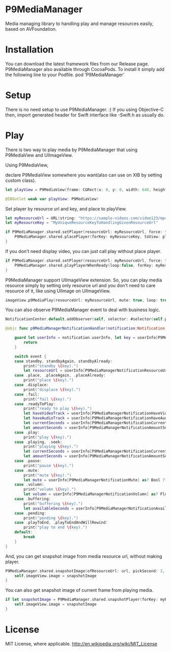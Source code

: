 P9MediaManager
============

Media managing library to handling play and manage resources easily, based on AVFoundation.

# Installation

You can download the latest framework files from our Release page.
P9MediaManager also available through CocoaPods. To install it simply add the following line to your Podfile.
pod ‘P9MediaManager’

# Setup

There is no need setup to use P9MediaManager. :)
If you using Objective-C then, import generated header for Swift interface like <ProductModuleName>-Swift.h as usually do.

# Play

There is two way to play media by P9MediaManager that using P9MediaView and UIImageView.

Using P9MediaView,

declare P9MediaView somewhere you want(also can use on XIB by setting custom class).

```swift
let playView = P9MediaView(frame: CGRect(x: 0, y: 0, width: 640, height: 480))
```

```swift
@IBOutlet weak var playView: P9MediaView!
```

Set player by resource url and key, and place to playView.

```swift
let myResourceUrl = URL(string: "https://sample-videos.com/video123/mp4/480/big_buck_bunny_480p_10mb.mp4")!
let myResourceKey = "MyUniqueResourceKeyToHandlingGivenResourceUrl"

if P9MediaManager.shared.setPlayer(resourceUrl: myResourceUrl, force: false, forKey: myResourceKey) == true {
    P9MediaManager.shared.placePlayer(forKey: myResourceKey, toView: playView, mute: false, loop: false, autoPlayWhenReadyFlag: true)
}
```

If you don't need display video, you can just call play without place player.

```swift
if P9MediaManager.shared.setPlayer(resourceUrl: myResourceUrl, force: false, forKey: myResourceKey) == true {
    P9MediaManager.shared.playPlayerWhenReady(loop:false, forKey: myResourceKey)
}
```

P9MediaManager support UIImageView extension.
So, you can play media resource simply by setting only resource url and you don't need to care resource of it, like using UIImage on UIImageView.


```swift
imageView.p9MediaPlay(resourceUrl: myResourceUrl, mute: true, loop: true, autoPlayWhenReady: true, rewindIfPlaying: false)
```

You can also observe P9MediaManager event to deal with business logic.

```swift
NotificationCenter.default.addObserver(self, selector: #selector(self.p9MediaManagerNotificationHandler(notification:)), name: .P9MediaManager, object: nil)
```

```swift
@objc func p9MediaManagerNotificationHandler(notification:Notification) {

    guard let userInfo = notification.userInfo, let key = userInfo[P9MediaManagerNotificationKey] as? String, let event = userInfo[P9MediaManagerNotificationEvent] as? P9MediaManagerEvent else {
        return
    }

    switch event {
    case standby, standbyAgain, standbyAlready:
        print("standby \(key).")
        let resourceUrl = userInfo[P9MediaManagerNotificationResourceUrlString] as? String ?? ""
    case .place, .placeAgain, .placeAlready:
        print("place \(key).")
    case .displace:
        print("displace \(key).")
    case .fail:
        print("fail \(key).")
    case .readyToPlay:
        print("ready to play \(key).")
        let haveVideoTrack = userInfo[P9MediaManagerNotificationHaveVideoTrack] as? Bool ?? false
        let haveAudioTrack = userInfo[P9MediaManagerNotificationHaveAudioTrack] as? Bool ?? false
        let currentSeconds = userInfo[P9MediaManagerNotificationCurrentSeconds] as? Int64 ?? 0
        let amountSeconds = userInfo[P9MediaManagerNotificationAmountSeconds] as? Int64 ?? 0
    case .play:
        print("play \(key).")
    case .playing, .seek:
        print("playing \(key).")
        let currentSeconds = userInfo[P9MediaManagerNotificationCurrentSeconds] as? Int64 ?? 0
        let amountSeconds = userInfo[P9MediaManagerNotificationAmountSeconds] as? Int64 ?? 0
    case .pause:
        print("pause \(key).")
    case .mute:
        print("mute \(key).")
        let mute = userInfo[P9MediaManagerNotificationMute] as? Bool ?? false
    case .volumn:
        print("volumn \(key).")
        let volumn = userInfo[P9MediaManagerNotificationVolumn] as? Float ?? 0
    case .buffering:
        print("buffering \(key).")
        let availableSeconds = userInfo[P9MediaManagerNotificationAvailableSeconds] as? Int64 ?? 0
    case .pending:
        print("pending \(key).")
    case .playToEnd, .playToEndAndWillRewind:
        print("play to end \(key).")
    default:
        break
    }
}
```

And, you can get snapshot image from media resource url, without making player.

```swift
P9MediaManager.shared.snapshotImage(ofResourceUrl: url, pickSecond: 2, useMemoryCache: true) { (resourceUrl, pickedSecond, snapshotImage) in
    self.imageView.image = snapshotImage
}
```

You can also get snapshot image of current frame from playing media.

```swift
if let snapshotImage = P9MediaManager.shared.snapshotPlayer(forKey: myResourceKey) {
    self.imageView.image = snapshotImage
}
```

# License

MIT License, where applicable. http://en.wikipedia.org/wiki/MIT_License
